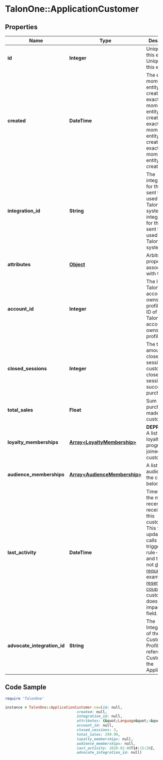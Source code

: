 # TalonOne::ApplicationCustomer

## Properties

Name | Type | Description | Notes
------------ | ------------- | ------------- | -------------
**id** | **Integer** | Unique ID for this entity. Unique ID for this entity. | 
**created** | **DateTime** | The exact moment this entity was created. The exact moment this entity was created. The exact moment this entity was created. The exact moment this entity was created. | 
**integration_id** | **String** | The integration ID for this entity sent to and used in the Talon.One system. The integration ID for this entity sent to and used in the Talon.One system. | 
**attributes** | [**Object**](.md) | Arbitrary properties associated with this item | 
**account_id** | **Integer** | The ID of the Talon.One account that owns this profile. The ID of the Talon.One account that owns this profile. | 
**closed_sessions** | **Integer** | The total amount of closed sessions by a customer. A closed session is a successful purchase. | 
**total_sales** | **Float** | Sum of all purchases made by this customer | 
**loyalty_memberships** | [**Array&lt;LoyaltyMembership&gt;**](LoyaltyMembership.md) | **DEPRECATED** A list of loyalty programs joined by the customer.  | [optional] 
**audience_memberships** | [**Array&lt;AudienceMembership&gt;**](AudienceMembership.md) | A list of audiences the customer belongs to | [optional] 
**last_activity** | **DateTime** | Timestamp of the most recent event received from this customer. This field is updated on calls that trigger the rule-engine and that are not [dry requests](https://docs.talon.one/docs/dev/integration-api/dry-requests/#overlay).  For example, [reserving a coupon](https://docs.talon.one/integration-api/#operation/createCouponReservation) for a customer doesn&#39;t impact this field.  | 
**advocate_integration_id** | **String** | The Integration ID of the Customer Profile that referred this Customer in the Application. | [optional] 

## Code Sample

```ruby
require 'TalonOne'

instance = TalonOne::ApplicationCustomer.new(id: null,
                                 created: null,
                                 integration_id: null,
                                 attributes: {&quot;Language&quot;:&quot;english&quot;,&quot;ShippingCountry&quot;:&quot;DE&quot;},
                                 account_id: null,
                                 closed_sessions: 3,
                                 total_sales: 299.99,
                                 loyalty_memberships: null,
                                 audience_memberships: null,
                                 last_activity: 2020-02-08T14:15:20Z,
                                 advocate_integration_id: null)
```


